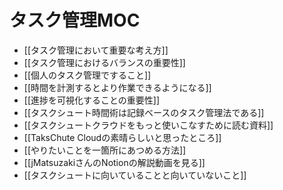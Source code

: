# タスク管理MOC

- [[タスク管理において重要な考え方]]
- [[タスク管理におけるバランスの重要性]]
- [[個人のタスク管理ですること]]
- [[時間を計測するとより作業できるようになる]]
- [[進捗を可視化することの重要性]]
- [[タスクシュート時間術は記録ベースのタスク管理法である]]
- [[タスクシュートクラウドをもっと使いこなすために読む資料]]
- [[TaksChute Cloudの素晴らしいと思ったところ]]
- [[やりたいことを一箇所にあつめる方法]]
- [[jMatsuzakiさんのNotionの解説動画を見る]]
- [[タスクシュートに向いていることと向いていないこと]]